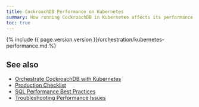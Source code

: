 ```yaml
---
title: CockroachDB Performance on Kubernetes
summary: How running CockroachDB in Kubernetes affects its performance and how to get the best possible performance when running in Kubernetes.
toc: true
---
```


{% include {{ page.version.version }}/orchestration/kubernetes-performance.md %}

## See also

- [Orchestrate CockroachDB with Kubernetes](orchestrate-cockroachdb-with-kubernetes.html)
- [Production Checklist](recommended-production-settings.html)
- [SQL Performance Best Practices](performance-best-practices-overview.html)
- [Troubleshooting Performance Issues](query-behavior-troubleshooting.html#performance-issues)
